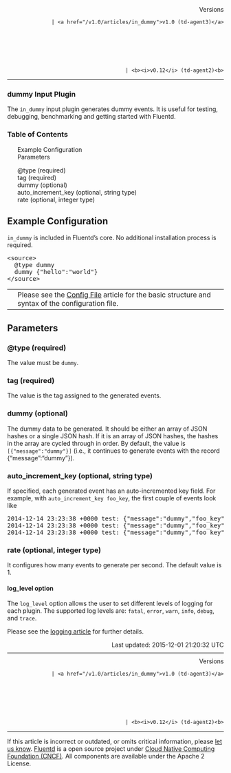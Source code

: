 <section id="main">
<div id="page">
<div class="topic_content">
<article>
<div style="text-align:right">
<div style="text-align:right">
Versions 
  
    
    | <a href="/v1.0/articles/in_dummy">v1.0 (td-agent3)</a>
    
  

  

  
    
    | <b><i>v0.12</i> (td-agent2)<b>
</b></b>
</div>
</div>
<hr size="1" style="margin-top: 10px; margin-bottom: 10px; color: rgba(0, 0, 0, .15);"/>
<hgroup>
<h1>dummy Input Plugin</h1>
</hgroup>
<p>The <code>in_dummy</code> input plugin generates dummy events. It is useful for testing, debugging, benchmarking and getting started with Fluentd.</p>
<a name="example-configuration"></a>
<section id="table-of-contents"><h3>Table of Contents</h3>
<ul id="toc">
<li class="toc-item"><a href="#example-configuration">Example Configuration</a></li>
<li class="toc-item"><a href="#parameters">Parameters</a></li>
<ul class="sub-toc">
<li class="sub-toc-item"><a href="#@type-(required)">@type (required)</a></li>
<li class="sub-toc-item"><a href="#tag-(required)">tag (required)</a></li>
<li class="sub-toc-item"><a href="#dummy-(optional)">dummy (optional)</a></li>
<li class="sub-toc-item"><a href="#auto_increment_key-(optional,-string-type)">auto_increment_key (optional, string type)</a></li>
<li class="sub-toc-item"><a href="#rate-(optional,-integer-type)">rate (optional, integer type)</a></li>
</ul>
</ul>
</section>
<h2>Example Configuration</h2>
<p><code>in_dummy</code> is included in Fluentd’s core. No additional installation process is required.</p>
<pre class="CodeRay">&lt;source&gt;
  @type dummy
  dummy {"hello":"world"}
&lt;/source&gt;
</pre>
<table class="note">
<td class="icon"></td>
<td class="content">Please see the <a href="config-file">Config File</a> article for the basic structure and syntax of the configuration file.</td>
</table>
<a name="parameters"></a><h2>Parameters</h2>
<a name="@type-(required)"></a><h3>@type (required)</h3>
<p>The value must be <code>dummy</code>.</p>
<a name="tag-(required)"></a><h3>tag (required)</h3>
<p>The value is the tag assigned to the generated events.</p>
<a name="dummy-(optional)"></a><h3>dummy (optional)</h3>
<p>The dummy data to be generated. It should be either an array of JSON hashes or a single JSON hash. If it is an array of JSON hashes, the hashes in the array are cycled through in order. By default, the value is <code>[{"message":"dummy"}]</code> (i.e., it continues to generate events with the record {“message”:“dummy”}).</p>
<a name="auto_increment_key-(optional,-string-type)"></a><h3>auto_increment_key (optional, string type)</h3>
<p>If specified, each generated event has an auto-incremented key field. For example, with <code>auto_increment_key foo_key</code>, the first couple of events look like</p>
<pre class="CodeRay"><span class="string">2014-12-14 23:23:38 +0000 test: {"message":"dummy","foo_key":0}
</span><span class="string">2014-12-14 23:23:38 +0000 test: {"message":"dummy","foo_key":1}
</span><span class="string">2014-12-14 23:23:38 +0000 test: {"message":"dummy","foo_key":2}
</span></pre>
<a name="rate-(optional,-integer-type)"></a><h3>rate (optional, integer type)</h3>
<p>It configures how many events to generate per second. The default value is 1.</p>
<h4>log_level option</h4>
<p>The <code>log_level</code> option allows the user to set different levels of logging for each plugin. The supported log levels are: <code>fatal</code>, <code>error</code>, <code>warn</code>, <code>info</code>, <code>debug</code>, and <code>trace</code>.</p>
<p>Please see the <a href="logging">logging article</a> for further details.</p>
<div style="text-align:right">
  Last updated: 2015-12-01 21:20:32 UTC
  </div>
<hr size="1" style="margin-top: 10px; margin-bottom: 10px; color: rgba(0, 0, 0, .15);"/>
<div style="text-align:right">
Versions 
  
    
    | <a href="/v1.0/articles/in_dummy">v1.0 (td-agent3)</a>
    
  

  

  
    
    | <b><i>v0.12</i> (td-agent2)<b>
</b></b>
</div>
<hr size="1" style="margin-top: 10px; margin-bottom: 10px; color: rgba(0, 0, 0, .15);"/>
<p>
    If this article is incorrect or outdated, or omits critical information, please <a href="https://github.com/fluent/fluentd-docs/issues?state=open">let us know</a>. <a href="http://www.fluentd.org/">Fluentd</a> is a  open source project under <a href="https://cncf.io/">Cloud Native Computing Foundation (CNCF)</a>. All components are available under the Apache 2 License.
  </p>
</article>
</div>
<!-- /#topic_content -->
</div>
<!-- /#page -->
</section>